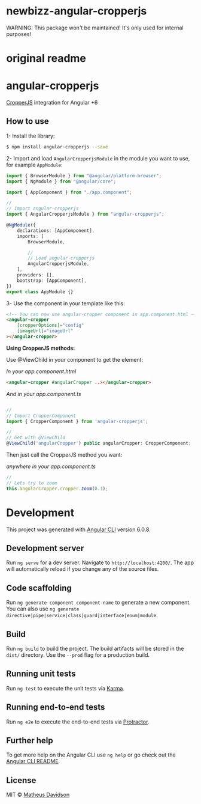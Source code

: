 # newbizz-angular-cropperjs

WARNING: This package won't be maintained! It's only used for internal purposes!

# original readme

# angular-cropperjs

[CropperJS](https://fengyuanchen.github.io/cropperjs/) integration for Angular +6

## How to use

1- Install the library:

```bash
$ npm install angular-cropperjs --save
```

2- Import and load `AngularCropperjsModule` in the module you want to use, for example `AppModule`:

```typescript
import { BrowserModule } from "@angular/platform-browser";
import { NgModule } from "@angular/core";

import { AppComponent } from "./app.component";

//
// Import angular-cropperjs
import { AngularCropperjsModule } from "angular-cropperjs";

@NgModule({
    declarations: [AppComponent],
    imports: [
        BrowserModule,

        //
        // Load angular-cropperjs
        AngularCropperjsModule,
    ],
    providers: [],
    bootstrap: [AppComponent],
})
export class AppModule {}
```

3- Use the component in your template like this:

```html
<!-- You can now use angular-cropper component in app.component.html -->
<angular-cropper
    [cropperOptions]="config"
    [imageUrl]="imageUrl"
></angular-cropper>
```

**Using CropperJS methods:**

Use @ViewChild in your component to get the element:

_In your app.component.html_

```html
<angular-cropper #angularCropper ..></angular-cropper>
```

_And in your app.component.ts_

```js

//
// Import CropperComponent
import { CropperComponent } from 'angular-cropperjs';

//
// Get with @ViewChild
@ViewChild('angularCropper') public angularCropper: CropperComponent;
```

Then just call the CropperJS method you want:

_anywhere in your app.component.ts_

```js
//
// Lets try to zoom
this.angularCropper.cropper.zoom(0.1);
```

# Development

This project was generated with [Angular CLI](https://github.com/angular/angular-cli) version 6.0.8.

## Development server

Run `ng serve` for a dev server. Navigate to `http://localhost:4200/`. The app will automatically reload if you change any of the source files.

## Code scaffolding

Run `ng generate component component-name` to generate a new component. You can also use `ng generate directive|pipe|service|class|guard|interface|enum|module`.

## Build

Run `ng build` to build the project. The build artifacts will be stored in the `dist/` directory. Use the `--prod` flag for a production build.

## Running unit tests

Run `ng test` to execute the unit tests via [Karma](https://karma-runner.github.io).

## Running end-to-end tests

Run `ng e2e` to execute the end-to-end tests via [Protractor](http://www.protractortest.org/).

## Further help

To get more help on the Angular CLI use `ng help` or go check out the [Angular CLI README](https://github.com/angular/angular-cli/blob/master/README.md).

## License

MIT © [Matheus Davidson](mailto:matheusdavidson@gmail.com)

